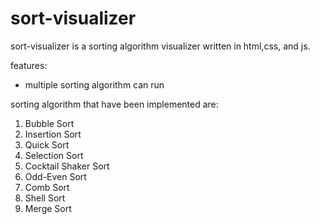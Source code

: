 # sort-visualizer

sort-visualizer is a sorting algorithm visualizer written in html,css, and js.

features:
- multiple sorting algorithm can run

sorting algorithm that have been implemented are:
1. Bubble Sort
2. Insertion Sort
3. Quick Sort
4. Selection Sort
5. Cocktail Shaker Sort
6. Odd-Even Sort
7. Comb Sort
8. Shell Sort
9. Merge Sort

